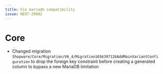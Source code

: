 ```yaml
---
title: Fix mariadb compatibility
issue: NEXT-29992
---
```


# Core

* Changed migration `Shopware/Core/Migration/V6_4/Migration1656397126AddMainVariantConfiguration` to drop the foreign key constraint before creating a generated column to bypass a new MariaDB limitation
